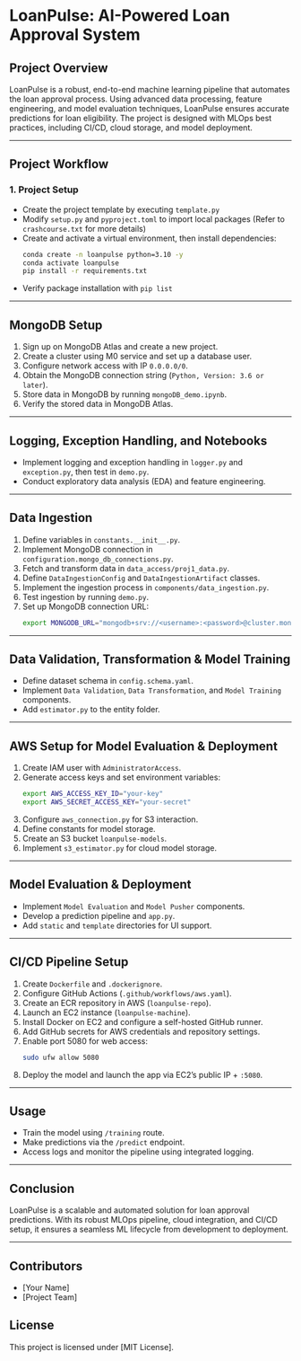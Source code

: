 # LoanPulse: AI-Powered Loan Approval System

## Project Overview
LoanPulse is a robust, end-to-end machine learning pipeline that automates the loan approval process. Using advanced data processing, feature engineering, and model evaluation techniques, LoanPulse ensures accurate predictions for loan eligibility. The project is designed with MLOps best practices, including CI/CD, cloud storage, and model deployment.

---

## Project Workflow

### 1. Project Setup
- Create the project template by executing `template.py`
- Modify `setup.py` and `pyproject.toml` to import local packages (Refer to `crashcourse.txt` for more details)
- Create and activate a virtual environment, then install dependencies:
  ```bash
  conda create -n loanpulse python=3.10 -y
  conda activate loanpulse
  pip install -r requirements.txt
  ```
- Verify package installation with `pip list`

---

## MongoDB Setup
1. Sign up on MongoDB Atlas and create a new project.
2. Create a cluster using M0 service and set up a database user.
3. Configure network access with IP `0.0.0.0/0`.
4. Obtain the MongoDB connection string (`Python, Version: 3.6 or later`).
5. Store data in MongoDB by running `mongoDB_demo.ipynb`.
6. Verify the stored data in MongoDB Atlas.

---

## Logging, Exception Handling, and Notebooks
- Implement logging and exception handling in `logger.py` and `exception.py`, then test in `demo.py`.
- Conduct exploratory data analysis (EDA) and feature engineering.

---

## Data Ingestion
1. Define variables in `constants.__init__.py`.
2. Implement MongoDB connection in `configuration.mongo_db_connections.py`.
3. Fetch and transform data in `data_access/proj1_data.py`.
4. Define `DataIngestionConfig` and `DataIngestionArtifact` classes.
5. Implement the ingestion process in `components/data_ingestion.py`.
6. Test ingestion by running `demo.py`.
7. Set up MongoDB connection URL:
   ```bash
   export MONGODB_URL="mongodb+srv://<username>:<password>@cluster.mongodb.net"
   ```

---

## Data Validation, Transformation & Model Training
- Define dataset schema in `config.schema.yaml`.
- Implement `Data Validation`, `Data Transformation`, and `Model Training` components.
- Add `estimator.py` to the entity folder.

---

## AWS Setup for Model Evaluation & Deployment
1. Create IAM user with `AdministratorAccess`.
2. Generate access keys and set environment variables:
   ```bash
   export AWS_ACCESS_KEY_ID="your-key"
   export AWS_SECRET_ACCESS_KEY="your-secret"
   ```
3. Configure `aws_connection.py` for S3 interaction.
4. Define constants for model storage.
5. Create an S3 bucket `loanpulse-models`.
6. Implement `s3_estimator.py` for cloud model storage.

---

## Model Evaluation & Deployment
- Implement `Model Evaluation` and `Model Pusher` components.
- Develop a prediction pipeline and `app.py`.
- Add `static` and `template` directories for UI support.

---

## CI/CD Pipeline Setup
1. Create `Dockerfile` and `.dockerignore`.
2. Configure GitHub Actions (`.github/workflows/aws.yaml`).
3. Create an ECR repository in AWS (`loanpulse-repo`).
4. Launch an EC2 instance (`loanpulse-machine`).
5. Install Docker on EC2 and configure a self-hosted GitHub runner.
6. Add GitHub secrets for AWS credentials and repository settings.
7. Enable port 5080 for web access:
   ```bash
   sudo ufw allow 5080
   ```
8. Deploy the model and launch the app via EC2’s public IP + `:5080`.

---

## Usage
- Train the model using `/training` route.
- Make predictions via the `/predict` endpoint.
- Access logs and monitor the pipeline using integrated logging.

---

## Conclusion
LoanPulse is a scalable and automated solution for loan approval predictions. With its robust MLOps pipeline, cloud integration, and CI/CD setup, it ensures a seamless ML lifecycle from development to deployment.

---

## Contributors
- [Your Name]
- [Project Team]

## License
This project is licensed under [MIT License].

